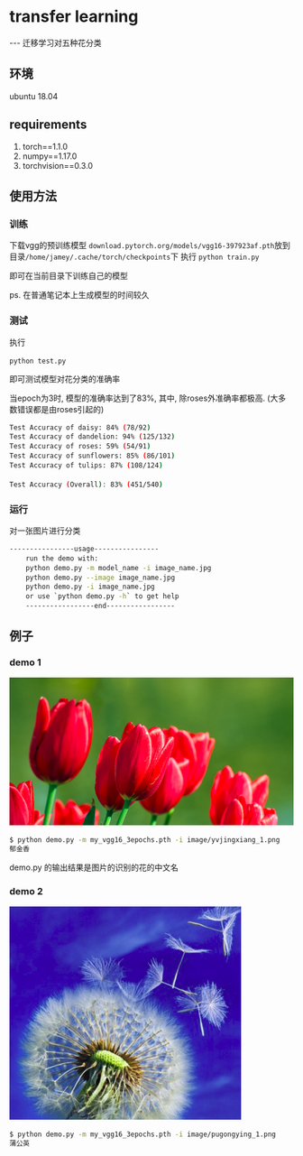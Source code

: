 # transfer learning 

--- 迁移学习对五种花分类

## 环境
ubuntu 18.04

## requirements
1. torch==1.1.0
2. numpy==1.17.0
3. torchvision==0.3.0

## 使用方法
### 训练

下载vgg的预训练模型
`download.pytorch.org/models/vgg16-397923af.pth`放到目录`/home/jamey/.cache/torch/checkpoints`下
执行
`python train.py` 

即可在当前目录下训练自己的模型

ps. 在普通笔记本上生成模型的时间较久

### 测试

执行

`python test.py`

即可测试模型对花分类的准确率



当epoch为3时, 模型的准确率达到了83%, 其中, 除roses外准确率都极高. (大多数错误都是由roses引起的)

```bash
Test Accuracy of daisy: 84% (78/92)
Test Accuracy of dandelion: 94% (125/132)
Test Accuracy of roses: 59% (54/91)
Test Accuracy of sunflowers: 85% (86/101)
Test Accuracy of tulips: 87% (108/124)

Test Accuracy (Overall): 83% (451/540)
```



### 运行

对一张图片进行分类

```bash
----------------usage----------------
    run the demo with:
    python demo.py -m model_name -i image_name.jpg
    python demo.py --image image_name.jpg
    python demo.py -i image_name.jpg
    or use `python demo.py -h` to get help
    -----------------end-----------------
```

## 例子

### demo 1

![](./image/yvjingxiang_1.png)

```bash
$ python demo.py -m my_vgg16_3epochs.pth -i image/yvjingxiang_1.png
郁金香
```

demo.py 的输出结果是图片的识别的花的中文名

### demo 2

![](./image/pugongying_1.png)

```bash
$ python demo.py -m my_vgg16_3epochs.pth -i image/pugongying_1.png
蒲公英
```

